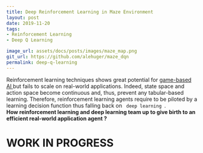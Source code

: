 ```yaml
---
title: Deep Reinforcement Learning in Maze Environment
layout: post
date: 2019-11-20
tags: 
- Reinforcement Learning
- Deep Q Learning 

image_url: assets/docs/posts/images/maze_map.png
git_url: https://github.com/alehuger/maze_dqn
permalink: deep-q-learning
---
```


Reinforcement learning techniques shows great potential for <a href="https://alehuger.github.io/board-game-ai"> game-based AI </a> but fails to scale on real-world applications. Indeed, state space and action space become continuous and, thus, prevent any tabular-based learning. 
Therefore, reinforcement learning agents require to be piloted by a learning decision function thus falling back on <code class="highlighter-rouge"> deep learning </code>.
<br> <b> How reinforcement learning and deep learning team up to give birth to an efficient real-world application agent ? </b>

<h1> WORK IN PROGRESS </h1>

